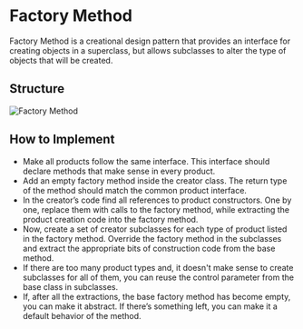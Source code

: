 # Factory Method

Factory Method is a creational design pattern that provides an interface for creating objects in a superclass, but
allows subclasses to alter the type of objects that will be created.

## Structure

<img src="/home/kazem/k90mirzaei/projects/DesignPatterns/FactoryMethod/assets/fm.jpg" alt="Factory Method"/>

## How to Implement

- Make all products follow the same interface. This interface should declare methods that make sense in every product.
- Add an empty factory method inside the creator class. The return type of the method should match the common product
  interface.
- In the creator’s code find all references to product constructors. One by one, replace them with calls to the factory
  method, while extracting the product creation code into the factory method.
- Now, create a set of creator subclasses for each type of product listed in the factory method. Override the factory
  method in the subclasses and extract the appropriate bits of construction code from the base method.
- If there are too many product types and, it doesn't make sense to create subclasses for all of them, you can reuse the
  control parameter from the base class in subclasses.
- If, after all the extractions, the base factory method has become empty, you can make it abstract. If there’s
  something left, you can make it a default behavior of the method.

